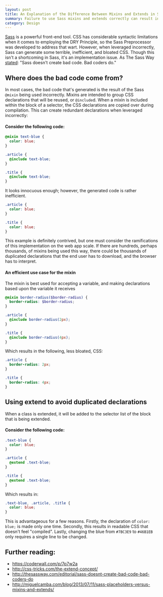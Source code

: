 ```yaml
---
layout: post
title: An Explanation of the Difference Between Mixins and Extends in Sass
summary: Failure to use Sass mixins and extends correctly can result in bloated, inefficient CSS. So, I decided to dive into the differences, and illustrate the correct uses.
category: Design
---
```


[Sass](http://sass-lang.com/) is a powerful front-end tool. CSS has considerable syntactic limitations when it comes to employing the DRY Principle, so the Sass Preprocessor was developed to address that wart. However, when leveraged incorrectly, Sass can generate some terrible, inefficient, and bloated CSS. Though this isn't a shortcoming in Sass, it's an implementation issue. As The Sass Way [stated](http://thesassway.com/editorial/sass-doesnt-create-bad-code-bad-coders-do): "Sass doesn't create bad code. Bad coders do."

## Where does the bad code come from?

In most cases, the bad code that's generated is the result of the Sass `@mixin` being used incorrectly. Mixins are intended to group CSS declarations that will be reused, or `@include`d. When a mixin is included within the block of a selector, the CSS declarations are copied over during compilation. This can create redundant declarations when leveraged incorrectly:

#### Consider the following code:

```scss
@mixin text-blue {
  color: blue;
}

.article {
  @include text-blue;
}

.title {
  @include text-blue;
}
```

It looks innocuous enough; however, the generated code is rather inefficient.

```css
.article {
  color: blue;
}

.title {
  color: blue;
}
```

This example is definitely contrived, but one must consider the ramifications of this implementation on the web app scale. If there are hundreds, perhaps thousands, of mixins being used this way, there could be thousands of duplicated declarations that the end user has to download, and the browser has to interpret.

#### An efficient use case for the mixin

The mixin is best used for accepting a variable, and making declarations based upon the variable it receives

```scss
@mixin border-radius($border-radius) {
  border-radius: $border-radius;
}

.article {
  @include border-radius(2px);
}

.title {
  @include border-radius(4px);
}
```

Which results in the following, less bloated, CSS:

```css
.article {
  border-radius: 2px;
}

.title {
  border-radius: 4px;
}
```

## Using extend to avoid duplicated declarations

When a class is extended, it will be added to the selector list of the block that is being extended.

#### Consider the following code:

```scss
.text-blue {
  color: blue;
}

.article {
  @extend .text-blue;
}

.title {
  @extend .text-blue;
}
```

Which results in:

```css
.text-blue, .article, .title {
  color: blue;
}
```

This is advantageous for a few reasons. Firstly, the declaration of `color: blue;` is made only one time. Secondly, this results in readable CSS that doesn't feel "compiled". Lastly, changing the blue from `#7BC3E9` to `#46B1EB` only requires a single line to be changed.

## Further reading:

* <https://coderwall.com/p/7p7w2a>
* <http://css-tricks.com/the-extend-concept/>
* <http://thesassway.com/editorial/sass-doesnt-create-bad-code-bad-coders-do>
* <http://miguelcamba.com/blog/2013/07/11/sass-placeholders-versus-mixins-and-extends/>